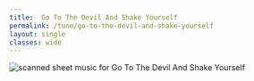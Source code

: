```yaml
---
title:  Go To The Devil And Shake Yourself
permalink: /tune/go-to-the-devil-and-shake-yourself
layout: single
classes: wide
---
```


<img src="/tune/scan/go-to-the-devil-and-shake-yourself.jpg" alt="scanned sheet music for Go To The Devil And Shake Yourself">

